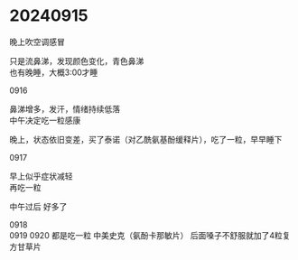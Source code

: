 # 20240915

晚上吹空调感冒

只是流鼻涕，发现颜色变化，青色鼻涕  
也有晚睡，大概3:00才睡

0916

鼻涕增多，发汗，情绪持续低落  
中午决定吃一粒感康

晚上，状态依旧变差，买了泰诺（对乙酰氨基酚缓释片），吃了一粒，早早睡下

0917

早上似乎症状减轻  
再吃一粒

中午过后 好多了

0918  
0919
0920
都是吃一粒 中美史克（氨酚卡那敏片）
后面嗓子不舒服就加了4粒复方甘草片

